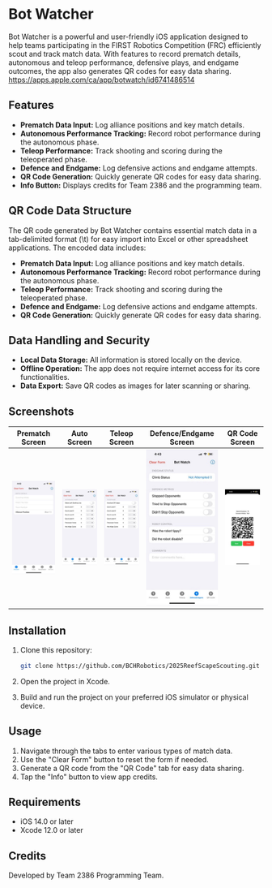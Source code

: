 # Bot Watcher

Bot Watcher is a powerful and user-friendly iOS application designed to help teams participating in the FIRST Robotics Competition (FRC) efficiently scout and track match data. With features to record prematch details, autonomous and teleop performance, defensive plays, and endgame outcomes, the app also generates QR codes for easy data sharing. https://apps.apple.com/ca/app/botwatch/id6741486514

## Features

- **Prematch Data Input:** Log alliance positions and key match details.
- **Autonomous Performance Tracking:** Record robot performance during the autonomous phase.
- **Teleop Performance:** Track shooting and scoring during the teleoperated phase.
- **Defence and Endgame:** Log defensive actions and endgame attempts.
- **QR Code Generation:** Quickly generate QR codes for easy data sharing.
- **Info Button:** Displays credits for Team 2386 and the programming team.

## QR Code Data Structure

The QR code generated by Bot Watcher contains essential match data in a tab-delimited format (\t) for easy import into Excel or other spreadsheet applications. The encoded data includes:

- **Prematch Data Input:** Log alliance positions and key match details.
- **Autonomous Performance Tracking:** Record robot performance during the autonomous phase.
- **Teleop Performance:** Track shooting and scoring during the teleoperated phase.
- **Defence and Endgame:** Log defensive actions and endgame attempts.
- **QR Code Generation:** Quickly generate QR codes for easy data sharing.

## Data Handling and Security

- **Local Data Storage:** All information is stored locally on the device.
- **Offline Operation:** The app does not require internet access for its core functionalities.
- **Data Export:** Save QR codes as images for later scanning or sharing.

## Screenshots

| Prematch Screen | Auto Screen | Teleop Screen | Defence/Endgame Screen | QR Code Screen |
|:---------------:|:-----------:|:-------------:|:----------------------:|:--------------:|
| ![Prematch](ScreenShots/E7098EF8-840D-4DF9-9A2E-51E63BAB0816_4_5005_c.jpeg) | ![Auto](ScreenShots/37CA168D-CD0B-4316-993D-15DED92EB879_4_5005_c.jpeg) | ![Teleop](ScreenShots/EB9548B3-A383-430B-B740-6D1939507238_4_5005_c.jpeg) | ![Defence/Endgame](ScreenShots/1FB42167-A59B-4371-9831-F695515AB75D_4_5005_c.jpeg) | ![QR Code](ScreenShots/D73DC45B-728A-4EA6-B50A-AD8834DBB80C_4_5005_c.jpeg) | ![QR Code](ScreenShots/76A5DFE7-DB12-4C3D-8D75-B7265D157A44_4_5005_c.jpeg) |

## Installation

1. Clone this repository:
   ```bash
   git clone https://github.com/BCHRobotics/2025ReefScapeScouting.git
   ```

2. Open the project in Xcode.
3. Build and run the project on your preferred iOS simulator or physical device.

## Usage

1. Navigate through the tabs to enter various types of match data.
2. Use the "Clear Form" button to reset the form if needed.
3. Generate a QR code from the "QR Code" tab for easy data sharing.
4. Tap the "Info" button to view app credits.

## Requirements

- iOS 14.0 or later
- Xcode 12.0 or later

## Credits

Developed by Team 2386 Programming Team.
